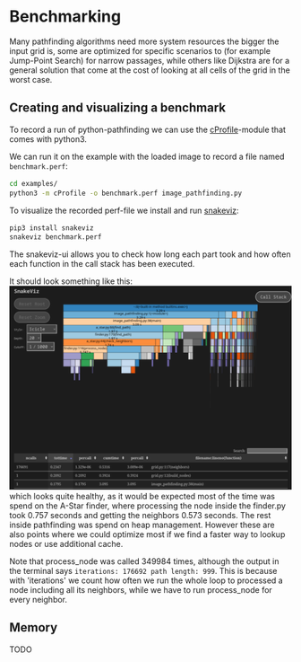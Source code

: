 # Benchmarking
Many pathfinding algorithms need more system resources the bigger the input grid is, some are optimized for specific scenarios to (for example Jump-Point Search) for narrow passages, while others like Dijkstra are for a general solution that come at the cost of looking at all cells of the grid in the worst case.

## Creating and visualizing a benchmark

To record a run of python-pathfinding we can use the [cProfile](https://docs.python.org/3/library/profile.html)-module that comes with python3.

We can run it on the example with the loaded image to record a file named `benchmark.perf`:

```bash
cd examples/
python3 -m cProfile -o benchmark.perf image_pathfinding.py 
```

To visualize the recorded perf-file we install and run [snakeviz](http://jiffyclub.github.io/snakeviz/):

```bash
pip3 install snakeviz
snakeviz benchmark.perf
```
The snakeviz-ui allows you to check how long each part took and how often each function in the call stack has been executed.

It should look something like this:
![](snakeviz_shot.png)
which looks quite healthy, as it would be expected most of the time was spend on the A-Star finder, where processing the node inside the finder.py took 0.757 seconds and getting the neighbors 0.573 seconds. The rest inside pathfinding was spend on heap management. However these are also points where we could optimize most if we find a faster way to lookup nodes or use additional cache.

Note that process_node was called 349984 times, although the output in the terminal says `iterations: 176692 path length: 999`. This is because with 'iterations' we count how often we run the whole loop to processed a node including all its neighbors, while we have to run process_node for every neighbor.

## Memory
TODO